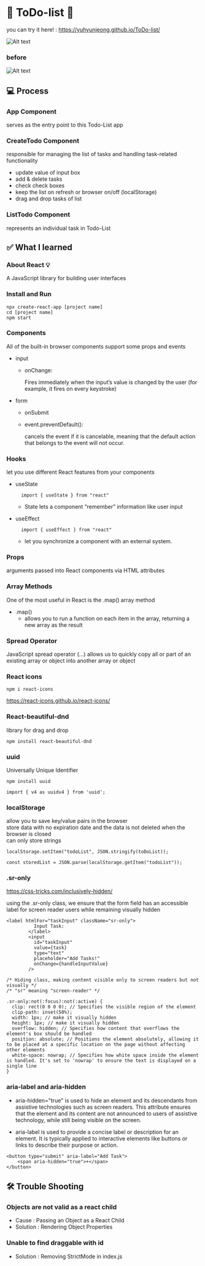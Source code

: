 # 📝 ToDo-list 📝

you can try it here! : https://yuhyunjeong.github.io/ToDo-list/

![Alt text](todolistupdate.gif)

### before <p>

![Alt text](todolist.gif)

## 💻 Process

### App Component

serves as the entry point to this Todo-List app

### CreateTodo Component

responsible for managing the list of tasks and handling task-related functionality

- update value of input box
- add & delete tasks
- check check boxes
- keep the list on refresh or browser on/off (localStorage)
- drag and drop tasks of list

### ListTodo Component

represents an individual task in Todo-List

## ✅ What I learned

### About React 💡

A JavaScript library for building user interfaces

### Install and Run

```
npx create-react-app [project name]
cd [project name]
npm start
```

### Components

All of the built-in browser components support some props and events

- input

  - onChange: <p></p>
    Fires immediately when the input’s value is changed by the user (for example, it fires on every keystroke)

- form

  - onSubmit

  - event.preventDefault():

    cancels the event if it is cancelable, meaning that the default action that belongs to the event will not occur.

### Hooks

let you use different React features from your components

- useState

  ```
    import { useState } from "react"
  ```

  - State lets a component “remember” information like user input

- useEffect

  ```
    import { useEffect } from "react"
  ```

  - let you synchronize a component with an external system.

### Props

arguments passed into React components via HTML attributes

### Array Methods

One of the most useful in React is the .map() array method

- .map()
  - allows you to run a function on each item in the array, returning a new array as the result

### Spread Operator

JavaScript spread operator (...) allows us to quickly copy all or part of an existing array or object into another array or object

### React icons

```
npm i react-icons
```

https://react-icons.github.io/react-icons/

### React-beautiful-dnd

library for drag and drop

```
npm install react-beautiful-dnd
```

### uuid

Universally Unique Identifier

```
npm install uuid

import { v4 as uuidv4 } from 'uuid';
```

### localStorage

allow you to save key/value pairs in the browser</br>
store data with no expiration date and the data is not deleted when the browser is closed</br>
can only store strings

```
localStorage.setItem("todoList", JSON.stringify(toDoList));

const storedList = JSON.parse(localStorage.getItem("todoList"));
```

### .sr-only

https://css-tricks.com/inclusively-hidden/

using the .sr-only class, we ensure that the form field has an accessible label for screen reader users while remaining visually hidden

```
<label htmlFor="taskInput" className="sr-only">
          Input Task:
        </label>
        <input
          id="taskInput"
          value={task}
          type="text"
          placeholder="Add Tasks!"
          onChange={handleInputValue}
        />

/* Hiding class, making content visible only to screen readers but not visually */
/* "sr" meaning "screen-reader" */

.sr-only:not(:focus):not(:active) {
  clip: rect(0 0 0 0); // Specifies the visible region of the element
  clip-path: inset(50%);
  width: 1px; // make it visually hidden
  height: 1px; // make it visually hidden
  overflow: hidden; // Specifies how content that overflows the element's box should be handled
  position: absolute; // Positions the element absolutely, allowing it to be placed at a specific location on the page without affecting other elements
  white-space: nowrap; // Specifies how white space inside the element is handled. It's set to 'nowrap' to ensure the text is displayed on a single line
}
```

### aria-label and aria-hidden

- aria-hidden="true" is used to hide an element and its descendants from assistive technologies such as screen readers. This attribute ensures that the element and its content are not announced to users of assistive technology, while still being visible on the screen.

- aria-label is used to provide a concise label or description for an element. It is typically applied to interactive elements like buttons or links to describe their purpose or action.

```
<button type="submit" aria-label="Add Task">
    <span aria-hidden="true">+</span>
</button>
```

## 🛠️ Trouble Shooting

### Objects are not valid as a react child

- Cause : Passing an Object as a React Child
- Solution : Rendering Object Properties

### Unable to find draggable with id

- Solution : Removing StrictMode in index.js
